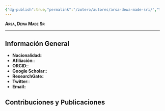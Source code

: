```yaml
---
{"dg-publish":true,"permalink":"/zotero/autores/arsa-dewa-made-sri/","tags":["#autor","#researcher"]}
---
```



<span style="font-variant:small-caps; font-weight: bold;"> Arsa, Dewa Made Sri </span>

---


## Información General

- **Nacionalidad**:: 
- **Afiliación**:: 
- **ORCID**:: 
- **Google Scholar**:: 
- **ResearchGate**:: 
- **Twitter**:: 
- **Email**::
  
## Contribuciones y Publicaciones






